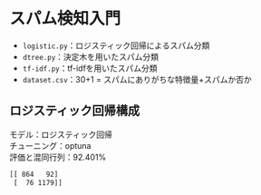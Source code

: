 # スパム検知入門

- `logistic.py`：ロジスティック回帰によるスパム分類
- `dtree.py`：決定木を用いたスパム分類
- `tf-idf.py`：tf-idfを用いたスパム分類
- `dataset.csv`：30+1 = スパムにありがちな特徴量+スパムか否か

## ロジスティック回帰構成

モデル：ロジスティック回帰  
チューニング：optuna  
評価と混同行列：92.401%

```txt
[[ 864   92]
 [  76 1179]]
```
